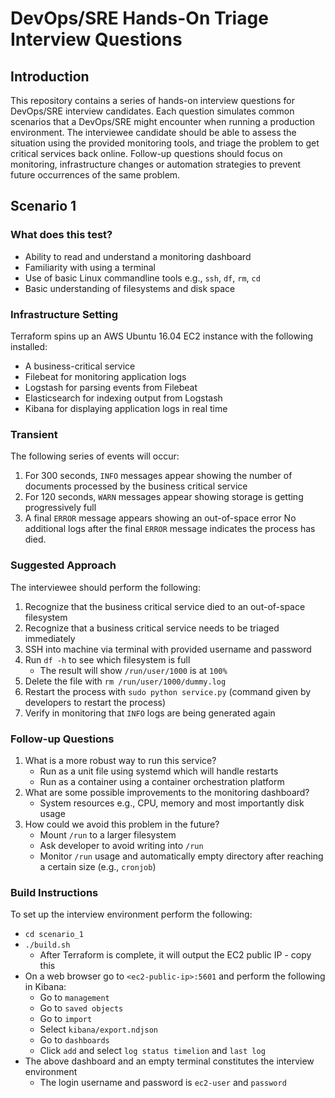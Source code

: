 # DevOps/SRE Hands-On Triage Interview Questions

## Introduction

This repository contains a series of hands-on interview questions for DevOps/SRE interview candidates. Each question simulates common scenarios that a DevOps/SRE might encounter when running a production environment. The interviewee candidate should be able to assess the situation using the provided monitoring tools, and triage the problem to get critical services back online. Follow-up questions should focus on monitoring, infrastructure changes or automation strategies to prevent future occurrences of the same problem.

## Scenario 1

### What does this test?

- Ability to read and understand a monitoring dashboard
- Familiarity with using a terminal 
- Use of basic Linux commandline tools e.g., `ssh`, `df`, `rm`, `cd`
- Basic understanding of filesystems and disk space

### Infrastructure Setting

Terraform spins up an AWS Ubuntu 16.04 EC2 instance with the following installed:
- A business-critical service
- Filebeat for monitoring application logs
- Logstash for parsing events from Filebeat
- Elasticsearch for indexing output from Logstash
- Kibana for displaying application logs in real time 

### Transient

The following series of events will occur:
1. For 300 seconds, `INFO` messages appear showing the number of documents processed by the business critical service
2. For 120 seconds, `WARN` messages appear showing storage is getting progressively full
3. A final `ERROR` message appears showing an out-of-space error
No additional logs after the final `ERROR` message indicates the process has died.

### Suggested Approach

The interviewee should perform the following:
1. Recognize that the business critical service died to an out-of-space filesystem
2. Recognize that a business critical service needs to be triaged immediately
3. SSH into machine via terminal with provided username and password
4. Run `df -h` to see which filesystem is full
    * The result will show `/run/user/1000` is at `100%`
5. Delete the file with `rm /run/user/1000/dummy.log`
6. Restart the process with `sudo python service.py` (command given by developers to restart the process)
7. Verify in monitoring that `INFO` logs are being generated again

### Follow-up Questions

1. What is a more robust way to run this service?
    * Run as a unit file using systemd which will handle restarts
    * Run as a container using a container orchestration platform
2. What are some possible improvements to the monitoring dashboard?
    * System resources e.g., CPU, memory and most importantly disk usage
3. How could we avoid this problem in the future?
    * Mount `/run` to a larger filesystem
    * Ask developer to avoid writing into `/run`
    * Monitor `/run` usage and automatically empty directory after reaching a certain size (e.g., `cronjob`)

### Build Instructions

To set up the interview environment perform the following:
- `cd scenario_1`
- `./build.sh`
    * After Terraform is complete, it will output the EC2 public IP - copy this
- On a web browser go to `<ec2-public-ip>:5601` and perform the following in Kibana:
    * Go to `management`
    * Go to `saved objects`
    * Go to `import`
    * Select `kibana/export.ndjson`
    * Go to `dashboards`
    * Click `add` and select `log status timelion` and `last log`
- The above dashboard and an empty terminal constitutes the interview environment
    * The login username and password is `ec2-user` and `password`
